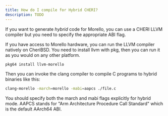 ```yaml
---
title: How do I compile for Hybrid CHERI?
description: TODO
---
```


If you want to generate _hybrid_ code for Morello, you can use a CHERI LLVM compiler but you need to specify the appropriate ABI flag.

If you have access to Morello hardware, you can run the LLVM compiler natively on CheriBSD. You need to install llvm with pkg, then you can run it as you would on any other platform.

```bash
pkg64 install llvm-morello
```

Then you can invoke the clang compiler to compile C programs to hybrid binaries like this:

```bash
clang-morello -march=morello -mabi=aapcs ./file.c
```

You should specify both the march and mabi flags explicitly for hybrid mode. AAPCS stands for \"Arm Architecture Procedure Call Standard\" which is the default AArch64 ABI.

